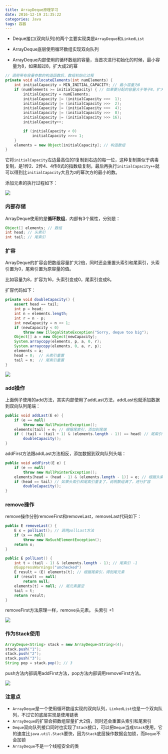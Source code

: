 ```yaml
---
title: ArrayDeque原理学习
date: 2016-12-19 21:35:22
categories: Java
tags: 容器
---
```


- Deque接口(双向队列)的两个主要实现类是`ArrayDeque`和`LinkedList`       

- ArrayDeque底层使用循环数组实现双向队列         

- ArrayDeque内部使用的循环数组的容量，当首次进行初始化的时候，最小容量为8，如果超过8，扩大成2的幂            

```java  
// 调用带有容量参数的构造函数后，数组初始化过程
private void allocateElements(int numElements) {
    int initialCapacity = MIN_INITIAL_CAPACITY; // 最小容量为8
    if (numElements >= initialCapacity) { // 如果要分配的容量大于等于8，扩大成2的幂；否则使用最小容量8
        initialCapacity = numElements;
        initialCapacity |= (initialCapacity >>>  1);
        initialCapacity |= (initialCapacity >>>  2);
        initialCapacity |= (initialCapacity >>>  4);
        initialCapacity |= (initialCapacity >>>  8);
        initialCapacity |= (initialCapacity >>> 16);
        initialCapacity++;

        if (initialCapacity < 0)
            initialCapacity >>>= 1;
    }
    elements = new Object[initialCapacity]; // 构造数组
}
```

<!-- more -->

它将`initialCapacity`左边最高位的1复制到右边的每一位，这种复制类似于病毒复制，是1传2、2传4、4传8式的指数级复制，最后再执行`initialCapacity++`就可以得到比`initialCapacity`大且为`2`的幂次方的最小的数。     


添加元素的执行过程如下：  

![](http://7x2wh6.com1.z0.glb.clouddn.com/arraydeque01.jpg)        

### 内部存储   

ArrayDeque使用的是**循环数组**，内部有3个属性，分别是：   

```java   
Object[] elements; // 数组
int head; // 头索引
int tail; // 尾索引
```

### 扩容  

ArrayDeque的扩容会把数组容量扩大2倍，同时还会重置头索引和尾索引，头索引置为0，尾索引置为原容量的值。   

比如容量为8，扩容为16，头索引变成0，尾索引变成8。   

扩容代码如下：   

```java  
private void doubleCapacity() {
    assert head == tail;
    int p = head;
    int n = elements.length;
    int r = n - p;
    int newCapacity = n << 1;
    if (newCapacity < 0)
        throw new IllegalStateException("Sorry, deque too big");
    Object[] a = new Object[newCapacity];
    System.arraycopy(elements, p, a, 0, r);
    System.arraycopy(elements, 0, a, r, p);
    elements = a;
    head = 0;  // 头索引重置
    tail = n;  // 尾索引重置
}
```

![](http://7x2wh6.com1.z0.glb.clouddn.com/arraydeque03.jpg)  

### add操作   

上面例子使用的add方法，其实内部使用了addLast方法，addLast也就添加数据到双向队列尾端：   

```java  
public void addLast(E e) {
    if (e == null)
        throw new NullPointerException();
    elements[tail] = e; // 根据尾索引，添加到尾端
    if ( (tail = (tail + 1) & (elements.length - 1)) == head) // 尾索引+1，如果尾索引和头索引重复了，说明数组满了，进行扩容
        doubleCapacity();
}
```

addFirst方法跟addLast方法相反，添加数据到双向队列头端：   

```java  
public void addFirst(E e) {
    if (e == null)
        throw new NullPointerException();
    elements[head = (head - 1) & (elements.length - 1)] = e; // 根据头索引，添加到头端，头索引-1
    if (head == tail) // 如果头索引和尾索引重复了，说明数组满了，进行扩容
        doubleCapacity();            
}
```

### remove操作  

remove操作分别removeFirst和removeLast，removeLast代码如下：   

```java   
public E removeLast() {
    E x = pollLast(); // 调用pollLast方法
    if (x == null)
        throw new NoSuchElementException();
    return x;
}

public E pollLast() {
    int t = (tail - 1) & (elements.length - 1); // 尾索引 -1
    @SuppressWarnings("unchecked")
    E result = (E) elements[t]; // 根据尾索引，得到尾元素
    if (result == null)
        return null;
    elements[t] = null; // 尾元素置空
    tail = t;
    return result;
}
```

removeFirst方法原理一样，remove头元素。 头索引 +1   

![](http://7x2wh6.com1.z0.glb.clouddn.com/arraydeque02.jpg)   
 

### 作为Stack使用   

```java   
ArrayDeque<String> stack = new ArrayDeque<String>(4);
stack.push("1");
stack.push("2");
stack.push("3");
String pop = stack.pop(); // 3
```

push方法内部调用addFirst方法，pop方法内部调用removeFirst方法。   

![](http://7x2wh6.com1.z0.glb.clouddn.com/arraydeque04.jpg)   

### 注意点     

- `ArrayDeque`是一个使用循环数组实现的双向队列，`LinkedList`也是一个双向队列，不过它的底层实现是使用链表   
- `ArrayDeque`的扩容会把数组容量扩大2倍，同时还会重置头索引和尾索引   
- `Deque`双向队列接口同时也实现了`Stack`接口，可以把`Deque`当成`Stack`使用，它的速度比`java.util.Stack`要快，因为`Stack`底层操作数据会加锁，而`Deque`不会加锁   
- `ArrayDeque`不是一个线程安全的类   


